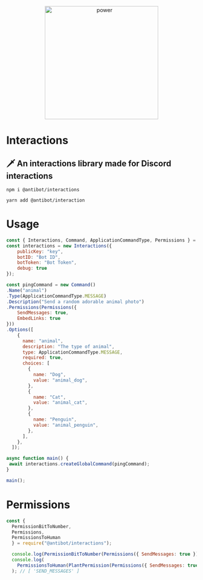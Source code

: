 <p align="center">
   <img src="https://avatars.githubusercontent.com/u/88400076?s=200&v=4" alt="power" width="300" height="300">
</p>

# Interactions
## 🗡️ An interactions library made for Discord interactions

 `npm i @antibot/interactions`
 
 `yarn add @antibot/interaction`

# Usage

```js
const { Interactions, Command, ApplicationCommandType, Permissions } = require('@antibot/interactions');
const interactions = new Interactions({
    publicKey: "key",
    botID: "Bot ID",
    botToken: "Bot Token",
    debug: true
});

const pingCommand = new Command()
.Name("animal")
.Type(ApplicationCommandType.MESSAGE)
.Description("Send a random adorable animal photo")
.Permissions(Permissions({
    SendMessages: true,
    EmbedLinks: true
}))
.Options([
    {
      name: "animal",
      description: "The type of animal",
      type: ApplicationCommandType.MESSAGE,
      required: true,
      choices: [
        {
          name: "Dog",
          value: "animal_dog",
        },
        {
          name: "Cat",
          value: "animal_cat",
        },
        {
          name: "Penguin",
          value: "animal_penguin",
        },
      ],
    },
  ]);

async function main() {
 await interactions.createGlobalCommand(pingCommand);
}

main();
```

# Permissions

```js
const { 
  PermissionBitToNumber,
  Permissions, 
  PermissionsToHuman
  } = require("@antibot/interactions");

  console.log(PermissionBitToNumber(Permissions({ SendMessages: true }))); // 2048
  console.log(
    PermissionsToHuman(PlantPermission(Permissions({ SendMessages: true })))
  ); // [ 'SEND_MESSAGES' ]
```

